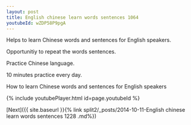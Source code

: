 ```yaml
---
layout: post
title: English chinese learn words sentences 1064 
youtubeId: wZDP58P9pgA
---
```

 
 
Helps to learn Chinese words and sentences for English speakers.

Opportunitiy to repeat the words sentences. 

Practice Chinese language. 
 
10 minutes practice every day. 
 
How to learn Chinese words and sentences for English speakers 
 
{% include youtubePlayer.html id=page.youtubeId %}
 
 
[Next]({{ site.baseurl }}{% link  split2/_posts/2014-10-11-English chinese learn words sentences 1228 .md%})
 
